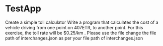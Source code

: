 # TestApp
Create a simple toll calculator Write a program that calculates the cost of a vehicle driving from one point on 407ETR, to another point. For this exercise, the toll rate will be $0.25/km . Please use the file
change the file path of interchanges.json as per your file path of interchanges.json
